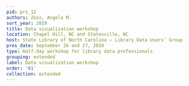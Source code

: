 ```yaml
---
pid: prs_12
authors: Zoss, Angela M.
sort_year: 2019
title: Data visualization workshop
location: Chapel Hill, NC and Statesville, NC
host: State Library of North Carolina – Library Data Users’ Group
pres_date: September 26 and 27, 2019
type: Half-day workshop for library data professionals
grouping: extended
label: Data visualization workshop
order: '01'
collection: extended
---
```

